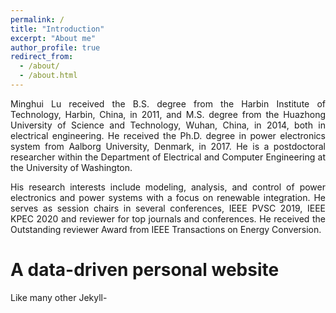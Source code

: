 ```yaml
---
permalink: /
title: "Introduction"
excerpt: "About me"
author_profile: true
redirect_from: 
  - /about/
  - /about.html
---
```


<p align="justify">
Minghui Lu received the B.S. degree from the Harbin Institute of Technology, Harbin, China, in 2011, and M.S. degree from the Huazhong University of Science and Technology, Wuhan, China, in 2014, both in electrical engineering. He received the Ph.D. degree in power electronics system from Aalborg University, Denmark, in 2017. He is a postdoctoral researcher within the Department of Electrical and Computer Engineering at the University of Washington.
<p>

<p align="justify">
His research interests include modeling, analysis, and control of power electronics and power systems with a focus on renewable integration. He serves as session chairs in several conferences, IEEE PVSC 2019, IEEE KPEC 2020 and reviewer for top journals and conferences. He received the Outstanding reviewer Award from IEEE Transactions on Energy Conversion.
<p>

A data-driven personal website
======
Like many other Jekyll-